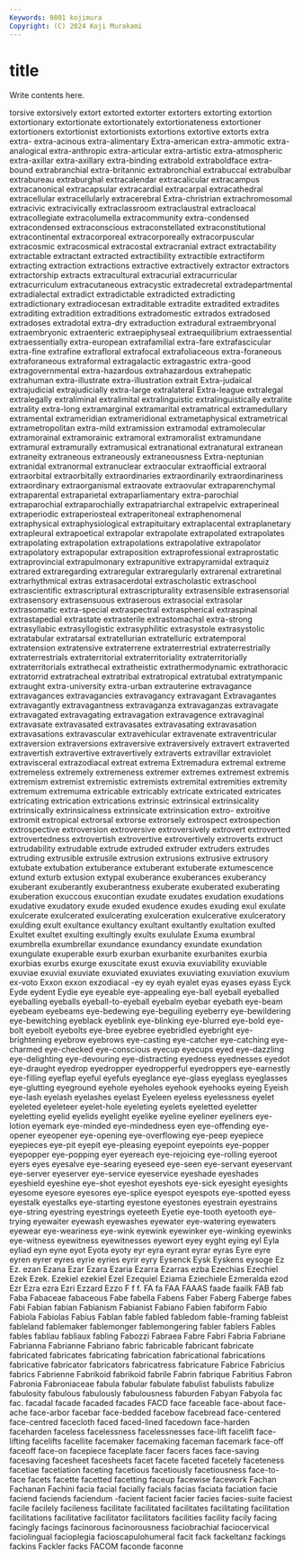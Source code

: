 ```yaml
---
Keywords: 9801 kojimura
Copyright: (C) 2024 Koji Murakami
---
```


# title

Write contents here.



torsive extorsively extort extorted
extorter extorters extorting extortion extortionary extortionate extortionately extortionateness extortioner extortioners
extortionist extortionists extortions extortive extorts extra extra- extra-acinous extra-alimentary Extra-american
extra-ammotic extra-analogical extra-anthropic extra-articular extra-artistic extra-atmospheric extra-axillar extra-axillary extra-binding extrabold
extraboldface extra-bound extrabranchial extra-britannic extrabronchial extrabuccal extrabulbar extrabureau extraburghal extracalendar
extracalicular extracampus extracanonical extracapsular extracardial extracarpal extracathedral extracellular extracellularly extracerebral
Extra-christrian extrachromosomal extracivic extracivically extraclassroom extraclaustral extracloacal extracollegiate extracolumella extracommunity
extra-condensed extracondensed extraconscious extraconstellated extraconstitutional extracontinental extracorporeal extracorporeally extracorpuscular extracosmic
extracosmical extracostal extracranial extract extractability extractable extractant extracted extractibility extractible
extractiform extracting extraction extractions extractive extractively extractor extractors extractorship extracts
extracultural extracurial extracurricular extracurriculum extracutaneous extracystic extradecretal extradepartmental extradialectal extradict
extradictable extradicted extradicting extradictionary extradiocesan extraditable extradite extradited extradites extraditing
extradition extraditions extradomestic extrados extradosed extradoses extradotal extra-dry extraduction extradural
extraembryonal extraembryonic extraenteric extraepiphyseal extraequilibrium extraessential extraessentially extra-european extrafamilial extra-fare
extrafascicular extra-fine extrafine extrafloral extrafocal extrafoliaceous extra-foraneous extraforaneous extraformal extragalactic
extragastric extra-good extragovernmental extra-hazardous extrahazardous extrahepatic extrahuman extra-illustrate extra-illustration extrait
Extra-judaical extrajudicial extrajudicially extra-large extralateral Extra-league extralegal extralegally extraliminal extralimital
extralinguistic extralinguistically extralite extrality extra-long extramarginal extramarital extramatrical extramedullary extramental
extrameridian extrameridional extrametaphysical extrametrical extrametropolitan extra-mild extramission extramodal extramolecular extramorainal
extramorainic extramoral extramoralist extramundane extramural extramurally extramusical extranational extranatural extranean
extraneity extraneous extraneously extraneousness Extra-neptunian extranidal extranormal extranuclear extraocular extraofficial
extraoral extraorbital extraorbitally extraordinaries extraordinarily extraordinariness extraordinary extraorganismal extraovate extraovular
extraparenchymal extraparental extraparietal extraparliamentary extra-parochial extraparochial extraparochially extrapatriarchal extrapelvic extraperineal
extraperiodic extraperiosteal extraperitoneal extraphenomenal extraphysical extraphysiological extrapituitary extraplacental extraplanetary extrapleural
extrapoetical extrapolar extrapolate extrapolated extrapolates extrapolating extrapolation extrapolations extrapolative extrapolator
extrapolatory extrapopular extraposition extraprofessional extraprostatic extraprovincial extrapulmonary extrapunitive extrapyramidal extraquiz
extrared extraregarding extraregular extraregularly extrarenal extraretinal extrarhythmical extras extrasacerdotal extrascholastic
extraschool extrascientific extrascriptural extrascripturality extrasensible extrasensorial extrasensory extrasensuous extraserous extrasocial
extrasolar extrasomatic extra-special extraspectral extraspherical extraspinal extrastapedial extrastate extrasterile extrastomachal
extra-strong extrasyllabic extrasyllogistic extrasyphilitic extrasystole extrasystolic extratabular extratarsal extratellurian extratelluric
extratemporal extratension extratensive extraterrene extraterrestrial extraterrestrially extraterrestrials extraterritorial extraterritoriality extraterritorially
extraterritorials extrathecal extratheistic extrathermodynamic extrathoracic extratorrid extratracheal extratribal extratropical extratubal
extratympanic extraught extra-university extra-urban extrauterine extravagance extravagances extravagancies extravagancy extravagant
Extravagantes extravagantly extravagantness extravaganza extravaganzas extravagate extravagated extravagating extravagation extravagence
extravaginal extravasate extravasated extravasates extravasating extravasation extravasations extravascular extravehicular extravenate
extraventricular extraversion extraversions extraversive extraversively extravert extraverted extravertish extravertive extravertively
extraverts extravillar extraviolet extravisceral extrazodiacal extreat extrema Extremadura extremal extreme
extremeless extremely extremeness extremer extremes extremest extremis extremism extremist extremistic
extremists extremital extremities extremity extremum extremuma extricable extricably extricate extricated
extricates extricating extrication extrications extrinsic extrinsical extrinsicality extrinsically extrinsicalness extrinsicate
extrinsication extro- extroitive extromit extropical extrorsal extrorse extrorsely extrospect extrospection
extrospective extroversion extroversive extroversively extrovert extroverted extrovertedness extrovertish extrovertive extrovertively
extroverts extruct extrudability extrudable extrude extruded extruder extruders extrudes extruding
extrusible extrusile extrusion extrusions extrusive extrusory extubate extubation extuberance extuberant
extuberate extumescence extund exturb extusion extypal exuberance exuberances exuberancy exuberant
exuberantly exuberantness exuberate exuberated exuberating exuberation exuccous exucontian exudate exudates
exudation exudations exudative exudatory exude exuded exudence exudes exuding exul
exulate exulcerate exulcerated exulcerating exulceration exulcerative exulceratory exulding exult exultance
exultancy exultant exultantly exultation exulted Exultet exultet exulting exultingly exults
exululate Exuma exumbral exumbrella exumbrellar exundance exundancy exundate exundation exungulate
exuperable exurb exurban exurbanite exurbanites exurbia exurbias exurbs exurge exuscitate
exust exuvia exuviability exuviable exuviae exuvial exuviate exuviated exuviates exuviating
exuviation exuvium ex-voto Exxon exxon exzodiacal -ey ey eyah eyalet
eyas eyases eyass Eyck Eyde eydent Eydie eye eyeable eye-appealing
eye-ball eyeball eyeballed eyeballing eyeballs eyeball-to-eyeball eyebalm eyebar eyebath eye-beam
eyebeam eyebeams eye-bedewing eye-beguiling eyeberry eye-bewildering eye-bewitching eyeblack eyeblink eye-blinking
eye-blurred eye-bold eye-bolt eyebolt eyebolts eye-bree eyebree eyebridled eyebright eye-brightening
eyebrow eyebrows eye-casting eye-catcher eye-catching eye-charmed eye-checked eye-conscious eyecup eyecups
eyed eye-dazzling eye-delighting eye-devouring eye-distracting eyedness eyednesses eyedot eye-draught eyedrop
eyedropper eyedropperful eyedroppers eye-earnestly eye-filling eyeflap eyeful eyefuls eyeglance eye-glass
eyeglass eyeglasses eye-glutting eyeground eyehole eyeholes eyehook eyehooks eyeing Eyeish
eye-lash eyelash eyelashes eyelast Eyeleen eyeless eyelessness eyelet eyeleted eyeleteer
eyelet-hole eyeleting eyelets eyeletted eyeletter eyeletting eyelid eyelids eyelight eyelike
eyeline eyeliner eyeliners eye-lotion eyemark eye-minded eye-mindedness eyen eye-offending eye-opener
eyeopener eye-opening eye-overflowing eye-peep eyepiece eyepieces eye-pit eyepit eye-pleasing eyepoint
eyepoints eye-popper eyepopper eye-popping eyer eyereach eye-rejoicing eye-rolling eyeroot eyers
eyes eyesalve eye-searing eyeseed eye-seen eye-servant eyeservant eye-server eyeserver eye-service
eyeservice eyeshade eyeshades eyeshield eyeshine eye-shot eyeshot eyeshots eye-sick eyesight
eyesights eyesome eyesore eyesores eye-splice eyespot eyespots eye-spotted eyess eyestalk
eyestalks eye-starting eyestone eyestones eyestrain eyestrains eye-string eyestring eyestrings eyeteeth
Eyetie eye-tooth eyetooth eye-trying eyewaiter eyewash eyewashes eyewater eye-watering eyewaters
eyewear eye-weariness eye-wink eyewink eyewinker eye-winking eyewinks eye-witness eyewitness eyewitnesses
eyewort eyey eyght eying eyl Eyla eyliad eyn eyne eyot
Eyota eyoty eyr eyra eyrant eyrar eyras Eyre eyre eyren
eyrer eyres eyrie eyries eyrir eyry Eysenck Eysk Eyskens eysoge
Ez Ez. ezan Ezana Ezar Ezara Ezaria Ezarra Ezarras ezba
Ezechias Ezechiel Ezek Ezek. Ezekiel ezekiel Ezel Ezequiel Eziama Eziechiele
Ezmeralda ezod Ezr Ezra ezra Ezri Ezzard Ezzo F f
f. FA fa FAA FAAAS faade faailk FAB fab Faba
Fabaceae fabaceous Fabe fabella Fabens Faber Faberg Faberge fabes Fabi
Fabian fabian Fabianism Fabianist Fabiano Fabien fabiform Fabio Fabiola Fabiolas
Fabius Fablan fable fabled fabledom fable-framing fableist fableland fablemaker fablemonger
fablemongering fabler fablers Fables fables fabliau fabliaux fabling Fabozzi Fabraea
Fabre Fabri Fabria Fabriane Fabrianna Fabrianne Fabriano fabric fabricable fabricant
fabricate fabricated fabricates fabricating fabrication fabricational fabrications fabricative fabricator fabricators
fabricatress fabricature Fabrice Fabricius fabrics Fabrienne Fabrikoid fabrikoid fabrile Fabrin
fabrique Fabritius Fabron Fabronia Fabroniaceae fabula fabular fabulate fabulist fabulists
fabulize fabulosity fabulous fabulously fabulousness faburden Fabyan Fabyola fac fac.
facadal facade facaded facades FACD face faceable face-about face-ache face-arbor
facebar face-bedded facebow facebread face-centered face-centred facecloth faced faced-lined facedown
face-harden faceharden faceless facelessness facelessnesses face-lift facelift face-lifting facelifts facellite
facemaker facemaking faceman facemark face-off faceoff face-on facepiece faceplate facer
facers faces face-saving facesaving facesheet facesheets facet facete faceted facetely
faceteness facetiae facetiation faceting facetious facetiously facetiousness face-to-face facets facette
facetted facetting faceup facewise facework Fachan Fachanan Fachini facia facial
facially facials facias faciata faciation facie faciend faciends faciendum -facient
facient facier facies facies-suite faciest facile facilely facileness facilitate facilitated
facilitates facilitating facilitation facilitations facilitative facilitator facilitators facilities facility facily
facing facingly facings facinorous facinorousness faciobrachial faciocervical faciolingual facioplegia facioscapulohumeral
facit fack fackeltanz fackings fackins Fackler facks FACOM faconde faconne
